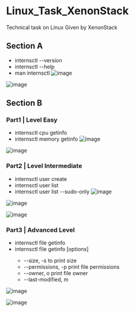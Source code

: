 # Linux_Task_XenonStack
Technical task on Linux Given by XenonStack

## Section A
* internsctl --version  
* internsctl --help
* man internsctl
![image](https://github.com/logan-git-art/linux-Xenonstack-task-/assets/84459081/0c328e5d-246e-4509-a25e-9dc52d16430e)

![image](https://github.com/logan-git-art/linux-Xenonstack-task-/assets/84459081/15d0f214-2f79-49ec-a854-0c54324d44a7)


## Section B

### Part1 | Level Easy
* internsctl cpu getinfo
* internsctl memory getinfo
![image](https://github.com/logan-git-art/linux-Xenonstack-task-/assets/84459081/d408493a-7c1c-4fdd-92cf-433269f76bc7)


![image](https://github.com/logan-git-art/linux-Xenonstack-task-/assets/84459081/428110ba-b831-440c-a133-1902d70e8179)


### Part2 | Level Intermediate
* internsctl user create <username>
* internsctl user list
* internsctl user list --sudo-only
 ![image](https://github.com/logan-git-art/linux-Xenonstack-task-/assets/84459081/171e5dae-8955-407b-8ff9-7295ef7193ce)

![image](https://github.com/logan-git-art/linux-Xenonstack-task-/assets/84459081/b87db34d-2b91-4cab-b242-10db579dc549)

![image](https://github.com/logan-git-art/linux-Xenonstack-task-/assets/84459081/05dd6cf2-2e6a-4e1b-983f-8d20739dc0b7)

### Part3 | Advanced Level
* internsctl file getinfo <file-name>
* internsctl file getinfo [options] <file-name>
  * --size, -s to print size
  * --permissions, -p print file permissions
  * --owner, o print file owner
  * --last-modified, m

![image](https://github.com/logan-git-art/linux-Xenonstack-task-/assets/84459081/c1ac5992-60d0-4ebc-9227-e19d1096c22b)

![image](https://github.com/logan-git-art/linux-Xenonstack-task-/assets/84459081/95210c96-45bd-4b27-807d-bb07959dbf63)



